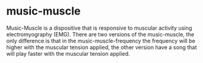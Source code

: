 # music-muscle
Music-Muscle is a dispositive that is responsive to muscular activity using electromyography (EMG). There are two versions of the music-muscle, the only difference is that in the music-muscle-frequency the frequency will be higher with the muscular tension applied, the other version have a song that will play faster with the muscular tension applied.

